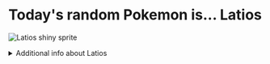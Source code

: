 # Today's random Pokemon is... Latios

![Latios shiny sprite](https://raw.githubusercontent.com/PokeAPI/sprites/master/sprites/pokemon/shiny/381.png)

<details>
<summary>Additional info about Latios</summary>

| srpite type | image |
|------|------|
| back_default | ![Latios back_default sprite](https://raw.githubusercontent.com/PokeAPI/sprites/master/sprites/pokemon/back/381.png) |
| back_shiny | ![Latios back_shiny sprite](https://raw.githubusercontent.com/PokeAPI/sprites/master/sprites/pokemon/back/shiny/381.png) |
| front_default | ![Latios front_default sprite](https://raw.githubusercontent.com/PokeAPI/sprites/master/sprites/pokemon/381.png) | </details>
